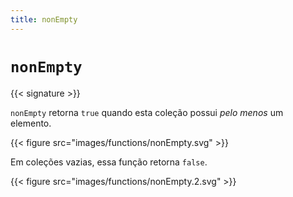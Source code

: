```yaml
---
title: nonEmpty
---
```


# `nonEmpty`

{{< signature >}}

`nonEmpty` retorna `true` quando esta coleção possui _pelo menos_ um elemento.

{{< figure src="images/functions/nonEmpty.svg" >}}

Em coleções vazias, essa função retorna `false`.

{{< figure src="images/functions/nonEmpty.2.svg" >}}
